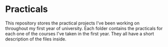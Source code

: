 # Practicals
This repository stores the practical projects I've been working on throughout my first year of university. 
Each folder contains the practicals for each one of the courses I've taken in the first year. They all have a short description of the files inside.
